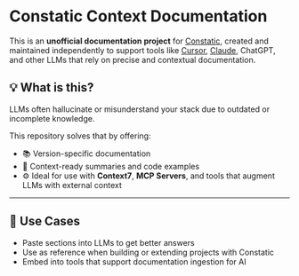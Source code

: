 
# Constatic Context Documentation

This is an **unofficial documentation project** for [Constatic](https://github.com/RinckoDev/constatic), created and maintained independently to support tools like [Cursor](https://cursor.sh), [Claude](https://claude.ai), ChatGPT, and other LLMs that rely on precise and contextual documentation.

## 💡 What is this?

LLMs often hallucinate or misunderstand your stack due to outdated or incomplete knowledge.

This repository solves that by offering:
- 📚 Version-specific documentation
- 🧠 Context-ready summaries and code examples
- ⚙️ Ideal for use with **Context7**, **MCP Servers**, and tools that augment LLMs with external context

---

## 🔧 Use Cases

- Paste sections into LLMs to get better answers
- Use as reference when building or extending projects with Constatic
- Embed into tools that support documentation ingestion for AI



